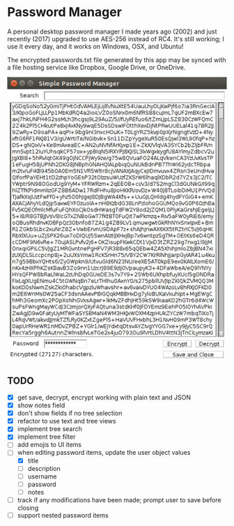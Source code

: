 # Password Manager

A personal desktop password manager I made years ago (2002) and just recently
(2017) upgraded to use AES-256 instead of RC4. It's still working; I use it
every day, and it works on Windows, OSX, and Ubuntu!

The encrypted passwords.txt file generated by this app may be synced with
a file hosting service like Dropbox, Google Drive, or OneDrive.

![](screenshot.png)

## TODO

- [x] get save, decrypt, encrypt working with plain text and JSON
- [x] show notes field
- [x] don't show fields if no tree selection
- [x] refactor to use text and tree views
- [x] implement tree search
- [x] implement tree filter
- [ ] add emojis to UI items
- [ ] when editing password items, update the user object values
  - [x] title
  - [ ] description
  - [ ] username
  - [ ] password
  - [ ] notes
- [ ] track if any modifications have been made; prompt user to save before closing
- [ ] support nested password items
